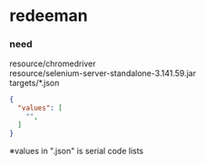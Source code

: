 # redeeman

### need<br>
resource/chromedriver<br>
resource/selenium-server-standalone-3.141.59.jar<br>
targets/*.json<br>
```json
{
  "values": [
    "",
  ]
}
```
※values in ".json" is serial code lists
